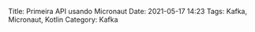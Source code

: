 Title: Primeira API usando Micronaut
Date: 2021-05-17 14:23
Tags: Kafka, Micronaut, Kotlin
Category: Kafka

<script src="https://gist.github.com/lucaseduardo101/ed3070a12d1e97e686edc0b0d8f93a7f.js"></script>
